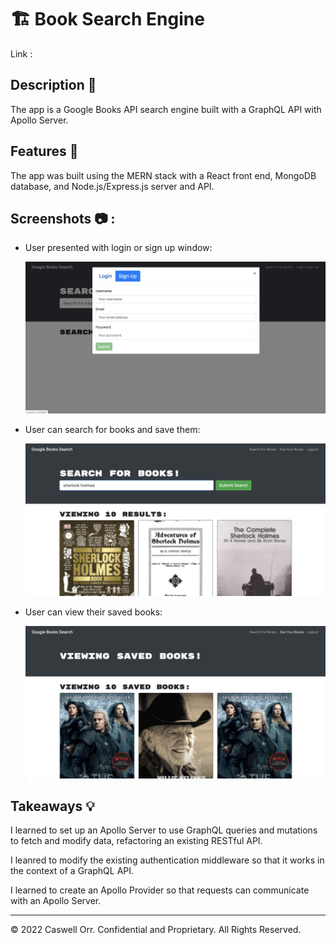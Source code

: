 # 🏗️ Book Search Engine

Link :

## Description 📖

The app is a Google Books API search engine built with a GraphQL API with Apollo Server.


## Features 📝

The app was built using the MERN stack with a React front end, MongoDB database, and Node.js/Express.js server and API.

## Screenshots 📷 :

* User presented with login or sign up window:

  ![alt text](./Assets/screenshot1.png)
  
* User can search for books and save them:

  ![alt text](./Assets/screenshot2.png)

* User can view their saved books:

  ![alt text](./Assets/screenshot3.png)
  

## Takeaways 💡

I learned to set up an Apollo Server to use GraphQL queries and mutations to fetch and modify data, refactoring an existing RESTful API.

I leanred to modify the existing authentication middleware so that it works in the context of a GraphQL API.

I learned to create an Apollo Provider so that requests can communicate with an Apollo Server.

----
© 2022 Caswell Orr. Confidential and Proprietary. All Rights Reserved.